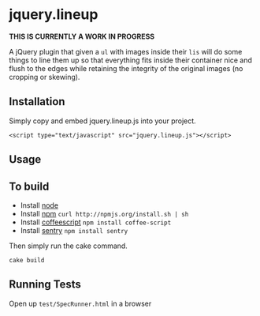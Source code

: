 # jquery.lineup

**THIS IS CURRENTLY A WORK IN PROGRESS**

A jQuery plugin that given a `ul` with images inside their `lis` will do some things to line them up so that everything fits inside their container nice and flush to the edges while retaining the integrity of the original images (no cropping or skewing).

## Installation

Simply copy and embed jquery.lineup.js into your project.

    <script type="text/javascript" src="jquery.lineup.js"></script>
  
## Usage


## To build

* Install [node](https://github.com/joyent/node/wiki/Installation)
* Install [npm](http://npmjs.org/) `curl http://npmjs.org/install.sh | sh`
* Install [coffeescript](http://jashkenas.github.com/coffee-script/) `npm install coffee-script`
* Install [sentry](https://github.com/craigspaeth/sentry) `npm install sentry`

Then simply run the cake command.

````
cake build
````

## Running Tests

Open up `test/SpecRunner.html` in a browser